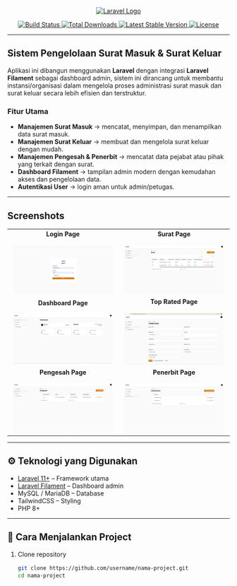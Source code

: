<p align="center">
  <a href="https://laravel.com" target="_blank">
    <img src="https://raw.githubusercontent.com/laravel/art/master/logo-lockup/5%20SVG/2%20CMYK/1%20Full%20Color/laravel-logolockup-cmyk-red.svg" width="400" alt="Laravel Logo">
  </a>
</p>

<p align="center">
  <a href="https://github.com/laravel/framework/actions">
    <img src="https://github.com/laravel/framework/workflows/tests/badge.svg" alt="Build Status">
  </a>
  <a href="https://packagist.org/packages/laravel/framework">
    <img src="https://img.shields.io/packagist/dt/laravel/framework" alt="Total Downloads">
  </a>
  <a href="https://packagist.org/packages/laravel/framework">
    <img src="https://img.shields.io/packagist/v/laravel/framework" alt="Latest Stable Version">
  </a>
  <a href="https://packagist.org/packages/laravel/framework">
    <img src="https://img.shields.io/packagist/l/laravel/framework" alt="License">
  </a>
</p>

---

## Sistem Pengelolaan Surat Masuk & Surat Keluar

Aplikasi ini dibangun menggunakan **Laravel** dengan integrasi **Laravel Filament** sebagai dashboard admin, sistem ini dirancang untuk membantu instansi/organisasi dalam mengelola proses administrasi surat masuk dan surat keluar secara lebih efisien dan terstruktur.

### Fitur Utama

-   **Manajemen Surat Masuk** → mencatat, menyimpan, dan menampilkan data surat masuk.
-   **Manajemen Surat Keluar** → membuat dan mengelola surat keluar dengan mudah.
-   **Manajemen Pengesah & Penerbit** → mencatat data pejabat atau pihak yang terkait dengan surat.
-   **Dashboard Filament** → tampilan admin modern dengan kemudahan akses dan pengelolaan data.
-   **Autentikasi User** → login aman untuk admin/petugas.

---

## Screenshots

<table align="center">
  <tr>
    <td align="center" width="50%">
      <strong>Login Page</strong><br><br>
      <img src="./github/login.PNG" width="95%" alt="Home">
    </td>
    <td align="center" width="50%">
      <strong>Surat Page</strong><br><br>
      <img src="./github/surat.png" width="95%" alt="Login">
    </td>
  </tr>
   <tr>
    <td align="center" width="50%">
      <strong>Dashboard Page</strong><br><br>
      <img src="./github/dashboard.png" width="95%" alt="Home">
    </td>
    <td align="center" width="50%">
      <strong>Top Rated Page</strong><br><br>
      <img src="./github/create.PNG" width="95%" alt="Login">
    </td>
  </tr>
  <tr>
    <td align="center" width="50%">
      <strong>Pengesah Page</strong><br><br>
      <img src="./github/pengesah.PNG" width="95%" alt="Dashboard">
    </td>
    <td align="center" width="50%">
      <strong>Penerbit Page</strong><br><br>
      <img src="./github/penerbit.PNG" width="95%" alt="Detail Seminar">
    </td>
  </tr>
  
</table>

---

## ⚙️ Teknologi yang Digunakan

-   [Laravel 11+](https://laravel.com/) – Framework utama
-   [Laravel Filament](https://filamentphp.com/) – Dashboard admin
-   MySQL / MariaDB – Database
-   TailwindCSS – Styling
-   PHP 8+

---

## 🚀 Cara Menjalankan Project

1. Clone repository
    ```bash
    git clone https://github.com/username/nama-project.git
    cd nama-project
    ```
